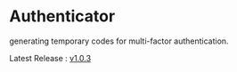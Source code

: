 # Authenticator
generating temporary codes for multi-factor authentication.

Latest Release : [v1.0.3](https://github.com/Ripax/Authenticator/releases/tag/v1.9.0)
